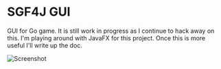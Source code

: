 SGF4J GUI
=========

GUI for Go game. It is still work in progress as I continue to hack away on this. I'm playing around with JavaFX for this project. Once this is more useful I'll write up the doc.

![Screenshot](https://raw.githubusercontent.com/toomasr/sgf4j-gui/master/src/main/resources/screenshot-001.png)
